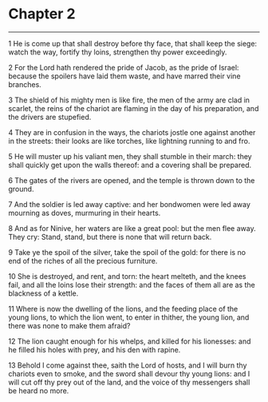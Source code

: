 # Chapter 2

***

1 He is come up that shall destroy before thy face, that shall keep the siege: watch the way, fortify thy loins, strengthen thy power exceedingly.

2 For the Lord hath rendered the pride of Jacob, as the pride of Israel: because the spoilers have laid them waste, and have marred their vine branches.

3 The shield of his mighty men is like fire, the men of the army are clad in scarlet, the reins of the chariot are flaming in the day of his preparation, and the drivers are stupefied.

4 They are in confusion in the ways, the chariots jostle one against another in the streets: their looks are like torches, like lightning running to and fro.

5 He will muster up his valiant men, they shall stumble in their march: they shall quickly get upon the walls thereof: and a covering shall be prepared.

6 The gates of the rivers are opened, and the temple is thrown down to the ground.

7 And the soldier is led away captive: and her bondwomen were led away mourning as doves, murmuring in their hearts.

8 And as for Ninive, her waters are like a great pool: but the men flee away. They cry: Stand, stand, but there is none that will return back.

9 Take ye the spoil of the silver, take the spoil of the gold: for there is no end of the riches of all the precious furniture.

10 She is destroyed, and rent, and torn: the heart melteth, and the knees fail, and all the loins lose their strength: and the faces of them all are as the blackness of a kettle.

11 Where is now the dwelling of the lions, and the feeding place of the young lions, to which the lion went, to enter in thither, the young lion, and there was none to make them afraid?

12 The lion caught enough for his whelps, and killed for his lionesses: and he filled his holes with prey, and his den with rapine.

13 Behold I come against thee, saith the Lord of hosts, and I will burn thy chariots even to smoke, and the sword shall devour thy young lions: and I will cut off thy prey out of the land, and the voice of thy messengers shall be heard no more.

